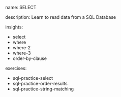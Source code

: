 name: SELECT

description: Learn to read data from a SQL Database

insights:
  - select
  - where
  - where-2
  - where-3
  - order-by-clause

exercises:
  - sql-practice-select
  - sql-practice-order-results
  - sql-practice-string-matching